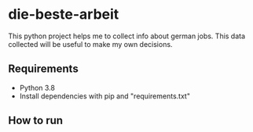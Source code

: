 # die-beste-arbeit
This python project helps me to collect info about german jobs. This data collected will be useful to make my own decisions.

## Requirements
- Python 3.8
- Install dependencies with pip and "requirements.txt"

## How to run

